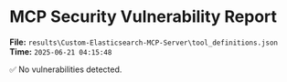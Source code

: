 # MCP Security Vulnerability Report
**File:** `results\Custom-Elasticsearch-MCP-Server\tool_definitions.json`
**Time:** `2025-06-21 04:15:48`

✅ No vulnerabilities detected.